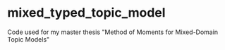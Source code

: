 # mixed_typed_topic_model
Code used for my master thesis "Method of Moments for Mixed-Domain Topic Models"
